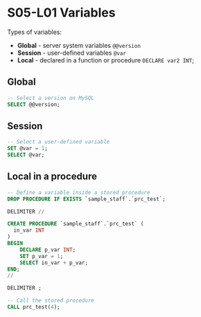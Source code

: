 # S05-L01 Variables

Types of variables:

* **Global** - server system variables `@@version`
* **Session** - user-defined variables `@var`
* **Local** - declared in a function or procedure `DECLARE var2 INT`;

## Global
```sql
-- Select a version on MySQL
SELECT @@version;
```

## Session

```sql
-- Select a user-defined variable
SET @var = 1;
SELECT @var;
```

## Local in a procedure

```sql
-- Define a variable inside a stored procedure
DROP PROCEDURE IF EXISTS `sample_staff`.`prc_test`;

DELIMITER //

CREATE PROCEDURE `sample_staff`.`prc_test` (
  in_var INT
)
BEGIN
    DECLARE p_var INT;
    SET p_var = 1;
    SELECT in_var + p_var;
END;
//

DELIMITER ;

-- Call the stored procedure
CALL prc_test(4);
```
